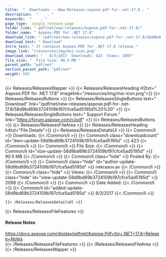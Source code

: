 ```yaml
---
title:  "  Downloads ---New-Releases-aspose.pdf-for-.net-17.8 . " 
description:  "    . " 
keywords:  "    . " 
page_type:  single_release_page
folder_link: " pdf/net/new-releases/aspose.pdf-for-.net-17.8/"
folder_name: " Aspose.PDF for .NET 17.8"
download_link: " /pdf/net/new-releases/aspose.pdf-for-.net-17.8/58d9bd69b3724109b197cfce5ad5195d"
download_text: " Download"
Intro_text: " It contains Aspose.PDF for .NET 17.8 release."
image_link: "/resources/img/msi-icon.png"
download_count: "   8/3/2017  Downloads: 423  Views: 2097"
file_size: "  File Size: 90.5 MB "
parent_path: "pdf/net"
section_parent_path: "pdf/net"
weight: 695
---
```


{{< Releases/ReleasesWapper >}}
  {{< Releases/ReleasesHeading H2txt=" Aspose.PDF for .NET 17.8" imagelink="/resources/img/msi-icon.png">}}
  {{< Releases/ReleasesButtons >}}
    {{< Releases/ReleasesSingleButtons text=" Download" link="/pdf/net/new-releases/aspose.pdf-for-.net-17.8/58d9bd69b3724109b197cfce5ad5195d%20%20" >}}
    {{< Releases/ReleasesSingleButtons text=" Support Forum " link="https://forum.aspose.com/c/pdf" >}}
  {{< Releases/ReleasesButtons >}}
  {{< Releases/ReleasesFileArea >}}
    {{< Releases/ReleasesHeading h4txt="File Details">}}
    {{< Releases/ReleasesDetailsUl >}}
            {{< Common/li  >}} Downloads: {{< /Common/li >}} 
      {{< Common/li class="downloadcount" id="dwn-update-58d9bd69b3724109b197cfce5ad5195d" >}} 423 {{< /Common/li >}} 
      {{< Common/li  >}} File Size: {{< /Common/li >}} 
      {{< Common/li id="size-update-58d9bd69b3724109b197cfce5ad5195d" >}} 90.5 MB {{< /Common/li >}} 
      {{< Common/li  class="hide" >}} Posted By: {{< /Common/li >}} 
      {{< Common/li class="hide" id="author-update-58d9bd69b3724109b197cfce5ad5195d" >}} nekrasov.av {{< /Common/li >}} 
      {{< Common/li class="hide"  >}} Views: {{< /Common/li >}} 
      {{< Common/li class="hide" id="view-update-58d9bd69b3724109b197cfce5ad5195d" >}} 2098 {{< /Common/li >}} 
      {{< Common/li  >}} Date Added: {{< /Common/li >}} 
      {{< Common/li id="added-update-58d9bd69b3724109b197cfce5ad5195d" >}} 8/3/2017 {{< /Common/li >}} 

    {{< /Releases/ReleasesDetailsUl >}}

  {{< Releases/ReleasesFileFeatures >}}
      <h4>Release Notes</h4><div><a href="https://docs.aspose.com/display/pdfnet/Aspose.Pdf+for+.NET+17.8+Release+Notes">https://docs.aspose.com/display/pdfnet/Aspose.Pdf+for+.NET+17.8+Release+Notes</a></div>
  {{< /Releases/ReleasesFileFeatures >}}
 {{< /Releases/ReleasesFileArea >}}
{{< /Releases/ReleasesWapper >}}


